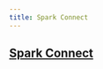 ```yaml
---
title: Spark Connect
---
```



## [Spark Connect](https://spark.apache.org/docs/latest/spark-connect-overview.html)

